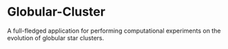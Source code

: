# Globular-Cluster
A full-fledged application for performing computational experiments on the evolution of globular star clusters.
